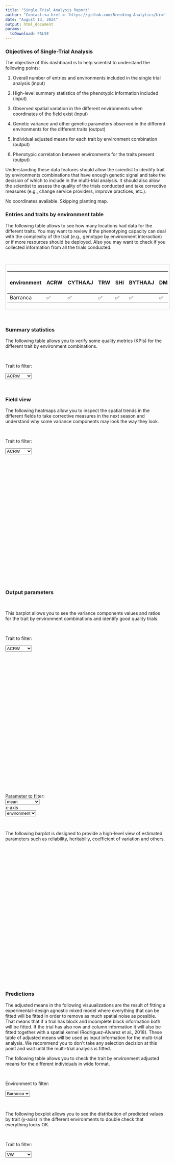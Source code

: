 ```yaml
---
title: "Single Trial Analysis Report"
author: "Contact:<a href = 'https://github.com/Breeding-Analytics/bioflow' target = '_blank'>Breeding Analytics Team, OneCGIAR</a> breedinganalytics@cgiar.org"
date: "August 13, 2024"  
output: html_document
params:
  toDownload: FALSE
---
```









### Objectives of Single-Trial Analysis

The objective of this dashboard is to help scientist to understand the following points:

1. Overall number of entries and environments included in the single trial analysis (input)

2. High-level summary statistics of the phenotypic information included (input)

3. Observed spatial variation in the different environments when coordinates of the field exist (input)

4. Genetic variance and other genetic parameters observed in the different environments for the different traits (output)

5. Individual adjusted means for each trait by environment combination (output)

6. Phenotypic correlation between environments for the traits present (output)

Understanding these data features should allow the scientist to identify trait by environments combinations that have enough genetic signal and take the decision of which to include in the multi-trial analysis. It should also allow the scientist to assess the quality of the trials conducted and take corrective measures (e.g., change service providers, improve practices, etc.).  




No coordinates available. Skipping planting map.

### Entries and traits by environment table

The following table allows to see how many locations had data for the different traits. You may want to review if the phenotyping capacity can deal with the complexity of the trait (e.g., genotype by environment interaction) or if more resources should be deployed. Also you may want to check if you collected information from all the trials conducted.

<p>&nbsp;</p>

<div style="border: 1px solid #ddd; padding: 5px; overflow-x: scroll; width:100%; "><table class="table table-hover table-condensed table-responsive" style="margin-left: auto; margin-right: auto;">
 <thead>
  <tr>
   <th style="text-align:left;position: sticky; top:0; background-color: #FFFFFF;"> environment </th>
   <th style="text-align:left;position: sticky; top:0; background-color: #FFFFFF;"> ACRW </th>
   <th style="text-align:left;position: sticky; top:0; background-color: #FFFFFF;"> CYTHAAJ </th>
   <th style="text-align:left;position: sticky; top:0; background-color: #FFFFFF;"> TRW </th>
   <th style="text-align:left;position: sticky; top:0; background-color: #FFFFFF;"> SHI </th>
   <th style="text-align:left;position: sticky; top:0; background-color: #FFFFFF;"> BYTHAAJ </th>
   <th style="text-align:left;position: sticky; top:0; background-color: #FFFFFF;"> DMRYAJ </th>
   <th style="text-align:left;position: sticky; top:0; background-color: #FFFFFF;"> malt </th>
   <th style="text-align:left;position: sticky; top:0; background-color: #FFFFFF;"> BIOM </th>
   <th style="text-align:left;position: sticky; top:0; background-color: #FFFFFF;"> VW </th>
   <th style="text-align:left;position: sticky; top:0; background-color: #FFFFFF;"> VPP </th>
   <th style="text-align:left;position: sticky; top:0; background-color: #FFFFFF;"> BYTHA </th>
   <th style="text-align:left;position: sticky; top:0; background-color: #FFFFFF;"> gluc </th>
   <th style="text-align:left;position: sticky; top:0; background-color: #FFFFFF;"> TRWD </th>
   <th style="text-align:left;position: sticky; top:0; background-color: #FFFFFF;"> YPSP </th>
   <th style="text-align:left;position: sticky; top:0; background-color: #FFFFFF;"> NOCR </th>
   <th style="text-align:left;position: sticky; top:0; background-color: #FFFFFF;"> CYTHA </th>
   <th style="text-align:left;position: sticky; top:0; background-color: #FFFFFF;"> DM </th>
   <th style="text-align:left;position: sticky; top:0; background-color: #FFFFFF;"> mg </th>
   <th style="text-align:left;position: sticky; top:0; background-color: #FFFFFF;"> NCRPSP </th>
   <th style="text-align:left;position: sticky; top:0; background-color: #FFFFFF;"> zn </th>
   <th style="text-align:left;position: sticky; top:0; background-color: #FFFFFF;"> FYTHAAJ </th>
   <th style="text-align:left;position: sticky; top:0; background-color: #FFFFFF;"> RYTHA </th>
   <th style="text-align:left;position: sticky; top:0; background-color: #FFFFFF;"> DMRY </th>
   <th style="text-align:left;position: sticky; top:0; background-color: #FFFFFF;"> FYTHA </th>
   <th style="text-align:left;position: sticky; top:0; background-color: #FFFFFF;"> RYTHAAJ </th>
   <th style="text-align:left;position: sticky; top:0; background-color: #FFFFFF;"> YPP </th>
   <th style="text-align:left;position: sticky; top:0; background-color: #FFFFFF;"> fe </th>
   <th style="text-align:left;position: sticky; top:0; background-color: #FFFFFF;"> NOPH </th>
   <th style="text-align:left;position: sticky; top:0; background-color: #FFFFFF;"> prot </th>
   <th style="text-align:left;position: sticky; top:0; background-color: #FFFFFF;"> VPSP </th>
   <th style="text-align:left;position: sticky; top:0; background-color: #FFFFFF;"> NCRPP </th>
   <th style="text-align:left;position: sticky; top:0; background-color: #FFFFFF;"> CRW </th>
   <th style="text-align:left;position: sticky; top:0; background-color: #FFFFFF;"> STAR </th>
   <th style="text-align:left;position: sticky; top:0; background-color: #FFFFFF;"> NCRW </th>
   <th style="text-align:left;position: sticky; top:0; background-color: #FFFFFF;"> NOPS </th>
   <th style="text-align:left;position: sticky; top:0; background-color: #FFFFFF;"> RF </th>
   <th style="text-align:left;position: sticky; top:0; background-color: #FFFFFF;"> ca </th>
   <th style="text-align:left;position: sticky; top:0; background-color: #FFFFFF;"> sucr </th>
   <th style="text-align:left;position: sticky; top:0; background-color: #FFFFFF;"> HI </th>
   <th style="text-align:left;position: sticky; top:0; background-color: #FFFFFF;"> fruc </th>
   <th style="text-align:left;position: sticky; top:0; background-color: #FFFFFF;"> bc </th>
   <th style="text-align:left;position: sticky; top:0; background-color: #FFFFFF;"> tc </th>
   <th style="text-align:right;position: sticky; top:0; background-color: #FFFFFF;"> Number of entries </th>
  </tr>
 </thead>
<tbody>
  <tr>
   <td style="text-align:left;"> Barranca </td>
   <td style="text-align:left;"> ✅ </td>
   <td style="text-align:left;"> ✅ </td>
   <td style="text-align:left;"> ✅ </td>
   <td style="text-align:left;"> ✅ </td>
   <td style="text-align:left;"> ✅ </td>
   <td style="text-align:left;"> ✅ </td>
   <td style="text-align:left;"> ✅ </td>
   <td style="text-align:left;"> ✅ </td>
   <td style="text-align:left;"> ✅ </td>
   <td style="text-align:left;"> ✅ </td>
   <td style="text-align:left;"> ✅ </td>
   <td style="text-align:left;"> ✅ </td>
   <td style="text-align:left;"> ✅ </td>
   <td style="text-align:left;"> ✅ </td>
   <td style="text-align:left;"> ✅ </td>
   <td style="text-align:left;"> ✅ </td>
   <td style="text-align:left;"> ✅ </td>
   <td style="text-align:left;"> ✅ </td>
   <td style="text-align:left;"> ✅ </td>
   <td style="text-align:left;"> ✅ </td>
   <td style="text-align:left;"> ✅ </td>
   <td style="text-align:left;"> ✅ </td>
   <td style="text-align:left;"> ✅ </td>
   <td style="text-align:left;"> ✅ </td>
   <td style="text-align:left;"> ✅ </td>
   <td style="text-align:left;"> ✅ </td>
   <td style="text-align:left;"> ✅ </td>
   <td style="text-align:left;"> ✅ </td>
   <td style="text-align:left;"> ✅ </td>
   <td style="text-align:left;"> ✅ </td>
   <td style="text-align:left;"> ✅ </td>
   <td style="text-align:left;"> ✅ </td>
   <td style="text-align:left;"> ✅ </td>
   <td style="text-align:left;"> ✅ </td>
   <td style="text-align:left;"> ✅ </td>
   <td style="text-align:left;"> ✅ </td>
   <td style="text-align:left;"> ✅ </td>
   <td style="text-align:left;"> ✅ </td>
   <td style="text-align:left;"> ✅ </td>
   <td style="text-align:left;"> ✅ </td>
   <td style="text-align:left;"> ✅ </td>
   <td style="text-align:left;"> ✅ </td>
   <td style="text-align:right;"> 30 </td>
  </tr>
</tbody>
</table></div>

<p>&nbsp;</p>

### Summary statistics

The following table allows you to verify some quality metrics (KPIs) for the different trait by environment combinations.

<p>&nbsp;</p>

<!--html_preserve--><div class="form-group shiny-input-container">
<label class="control-label" id="reportBuilder_1-traitSta-label" for="reportBuilder_1-traitSta">Trait to filter:</label>
<div>
<select id="reportBuilder_1-traitSta" class="shiny-input-select"><option value="ACRW" selected>ACRW</option>
<option value="BYTHAAJ">BYTHAAJ</option>
<option value="BIOM">BIOM</option>
<option value="BYTHA">BYTHA</option>
<option value="CYTHAAJ">CYTHAAJ</option>
<option value="CYTHA">CYTHA</option>
<option value="ca">ca</option>
<option value="fruc">fruc</option>
<option value="gluc">gluc</option>
<option value="fe">fe</option>
<option value="mg">mg</option>
<option value="malt">malt</option>
<option value="prot">prot</option>
<option value="bc">bc</option>
<option value="STAR">STAR</option>
<option value="sucr">sucr</option>
<option value="tc">tc</option>
<option value="zn">zn</option>
<option value="HI">HI</option>
<option value="NOCR">NOCR</option>
<option value="NCRPP">NCRPP</option>
<option value="NCRPSP">NCRPSP</option>
<option value="NOPH">NOPH</option>
<option value="NOPS">NOPS</option>
<option value="RF">RF</option>
<option value="DM">DM</option>
<option value="DMRYAJ">DMRYAJ</option>
<option value="DMRY">DMRY</option>
<option value="YPP">YPP</option>
<option value="YPSP">YPSP</option>
<option value="SHI">SHI</option>
<option value="FYTHAAJ">FYTHAAJ</option>
<option value="FYTHA">FYTHA</option>
<option value="TRWD">TRWD</option>
<option value="TRW">TRW</option>
<option value="RYTHAAJ">RYTHAAJ</option>
<option value="RYTHA">RYTHA</option>
<option value="VPP">VPP</option>
<option value="CRW">CRW</option>
<option value="VPSP">VPSP</option>
<option value="NCRW">NCRW</option>
<option value="VW">VW</option></select>
<script type="application/json" data-for="reportBuilder_1-traitSta" data-nonempty="">{"plugins":["selectize-plugin-a11y"]}</script>
</div>
</div><!--/html_preserve-->

<!--html_preserve--><div class="datatables html-widget html-widget-output shiny-report-size html-fill-item" id="reportBuilder_1-out36f4ec91d5a8c66b" style="width:100%;height:auto;"></div><!--/html_preserve-->

<p>&nbsp;</p>

### Field view

The following heatmaps allow you to inspect the spatial trends in the different fields to take corrective measures in the next season and understand why some variance components may look the way they look.


<p>&nbsp;</p>

<!--html_preserve--><div class="form-group shiny-input-container">
<label class="control-label" id="reportBuilder_1-traitStaFieldView-label" for="reportBuilder_1-traitStaFieldView">Trait to filter:</label>
<div>
<select id="reportBuilder_1-traitStaFieldView" class="shiny-input-select"><option value="ACRW" selected>ACRW</option>
<option value="CYTHAAJ">CYTHAAJ</option>
<option value="TRW">TRW</option>
<option value="SHI">SHI</option>
<option value="BYTHAAJ">BYTHAAJ</option>
<option value="DMRYAJ">DMRYAJ</option>
<option value="malt">malt</option>
<option value="BIOM">BIOM</option>
<option value="VW">VW</option>
<option value="VPP">VPP</option>
<option value="BYTHA">BYTHA</option>
<option value="gluc">gluc</option>
<option value="TRWD">TRWD</option>
<option value="YPSP">YPSP</option>
<option value="NOCR">NOCR</option>
<option value="CYTHA">CYTHA</option>
<option value="DM">DM</option>
<option value="mg">mg</option>
<option value="NCRPSP">NCRPSP</option>
<option value="zn">zn</option>
<option value="FYTHAAJ">FYTHAAJ</option>
<option value="RYTHA">RYTHA</option>
<option value="DMRY">DMRY</option>
<option value="FYTHA">FYTHA</option>
<option value="RYTHAAJ">RYTHAAJ</option>
<option value="YPP">YPP</option>
<option value="fe">fe</option>
<option value="NOPH">NOPH</option>
<option value="prot">prot</option>
<option value="VPSP">VPSP</option>
<option value="NCRPP">NCRPP</option>
<option value="CRW">CRW</option>
<option value="STAR">STAR</option>
<option value="NCRW">NCRW</option>
<option value="NOPS">NOPS</option>
<option value="RF">RF</option>
<option value="ca">ca</option>
<option value="sucr">sucr</option>
<option value="HI">HI</option>
<option value="fruc">fruc</option>
<option value="bc">bc</option>
<option value="tc">tc</option></select>
<script type="application/json" data-for="reportBuilder_1-traitStaFieldView" data-nonempty="">{"plugins":["selectize-plugin-a11y"]}</script>
</div>
</div><!--/html_preserve-->

<!--html_preserve--><div class="plotly html-widget html-widget-output shiny-report-size shiny-report-theme html-fill-item" id="reportBuilder_1-out80462a7db6181d19" style="width:100%;height:400px;"></div><!--/html_preserve-->

### Output parameters 

<p>&nbsp;</p>

This barplot allows you to see the variance components values and ratios for the trait by environment combinations and identify good quality trials.

<p>&nbsp;</p>

<!--html_preserve--><div class="form-group shiny-input-container">
<label class="control-label" id="reportBuilder_1-traitSta0-label" for="reportBuilder_1-traitSta0">Trait to filter:</label>
<div>
<select id="reportBuilder_1-traitSta0" class="shiny-input-select"><option value="ACRW" selected>ACRW</option>
<option value="BYTHAAJ">BYTHAAJ</option>
<option value="BIOM">BIOM</option>
<option value="BYTHA">BYTHA</option>
<option value="CYTHAAJ">CYTHAAJ</option>
<option value="CYTHA">CYTHA</option>
<option value="ca">ca</option>
<option value="fruc">fruc</option>
<option value="gluc">gluc</option>
<option value="fe">fe</option>
<option value="mg">mg</option>
<option value="malt">malt</option>
<option value="prot">prot</option>
<option value="bc">bc</option>
<option value="STAR">STAR</option>
<option value="sucr">sucr</option>
<option value="tc">tc</option>
<option value="zn">zn</option>
<option value="HI">HI</option>
<option value="NOCR">NOCR</option>
<option value="NCRPP">NCRPP</option>
<option value="NCRPSP">NCRPSP</option>
<option value="NOPH">NOPH</option>
<option value="NOPS">NOPS</option>
<option value="RF">RF</option>
<option value="DM">DM</option>
<option value="DMRYAJ">DMRYAJ</option>
<option value="DMRY">DMRY</option>
<option value="YPP">YPP</option>
<option value="YPSP">YPSP</option>
<option value="SHI">SHI</option>
<option value="FYTHAAJ">FYTHAAJ</option>
<option value="FYTHA">FYTHA</option>
<option value="TRWD">TRWD</option>
<option value="TRW">TRW</option>
<option value="RYTHAAJ">RYTHAAJ</option>
<option value="RYTHA">RYTHA</option>
<option value="VPP">VPP</option>
<option value="CRW">CRW</option>
<option value="VPSP">VPSP</option>
<option value="NCRW">NCRW</option>
<option value="VW">VW</option></select>
<script type="application/json" data-for="reportBuilder_1-traitSta0" data-nonempty="">{"plugins":["selectize-plugin-a11y"]}</script>
</div>
</div><!--/html_preserve-->

<!--html_preserve--><div class="plotly html-widget html-widget-output shiny-report-size shiny-report-theme html-fill-item" id="reportBuilder_1-outbfe4cb015d1ddacb" style="width:100%;height:400px;"></div><!--/html_preserve-->

<p>&nbsp;</p>

<!--html_preserve--><div class="shiny-input-panel">
<div class="shiny-flow-layout">
<div>
<div class="form-group shiny-input-container">
<label class="control-label" id="reportBuilder_1-parameterMetrics-label" for="reportBuilder_1-parameterMetrics">Parameter to filter:</label>
<div>
<select id="reportBuilder_1-parameterMetrics" class="shiny-input-select"><option value="plotH2" selected>plotH2</option>
<option value="CV" selected>CV</option>
<option value="r2" selected>r2</option>
<option value="V_designation" selected>V_designation</option>
<option value="V_rowF" selected>V_rowF</option>
<option value="V_colF" selected>V_colF</option>
<option value="V_repF" selected>V_repF</option>
<option value="V_s(row, col)" selected>V_s(row, col)</option>
<option value="V_residual" selected>V_residual</option>
<option value="mean" selected>mean</option></select>
<script type="application/json" data-for="reportBuilder_1-parameterMetrics" data-nonempty="">{"plugins":["selectize-plugin-a11y"]}</script>
</div>
</div>
</div>
<div>
<div class="form-group shiny-input-container">
<label class="control-label" id="reportBuilder_1-parameterMetricsBy-label" for="reportBuilder_1-parameterMetricsBy">x-axis</label>
<div>
<select id="reportBuilder_1-parameterMetricsBy" class="shiny-input-select"><option value="environment" selected>environment</option>
<option value="trait">trait</option></select>
<script type="application/json" data-for="reportBuilder_1-parameterMetricsBy" data-nonempty="">{"plugins":["selectize-plugin-a11y"]}</script>
</div>
</div>
</div>
</div>
</div><!--/html_preserve-->
<p>&nbsp;</p>

The following barplot is designed to provide a high-level view of estimated parameters such as reliability, heritabiliy, coefficient of variation and others.

<p>&nbsp;</p>

<!--html_preserve--><div class="plotly html-widget html-widget-output shiny-report-size shiny-report-theme html-fill-item" id="reportBuilder_1-out96368973c6b0ffa2" style="width:100%;height:400px;"></div><!--/html_preserve-->

### Predictions

The adjusted means in the following visuualizations are the result of fitting a experimental-design agnostic mixed model where everything that can be fitted will be fitted in order to remove as much spatial noise as possible. That means that if a trial has block and incomplete block information both will be fitted. If the trial has also row and column information it will also be fitted together with a spatial kernel (Rodriguez-Alvarez et al., 2018). These table of adjusted means will be used as input information for the multi-trial analysis. We recommend you to don't take any selection decision at this point and wait until the multi-trial analysis is fitted.

The following table allows you to check the trait by environment adjusted means for the different individuals in wide format.

<p>&nbsp;</p>

<!--html_preserve--><div class="form-group shiny-input-container">
<label class="control-label" id="reportBuilder_1-envSta-label" for="reportBuilder_1-envSta">Environment to filter:</label>
<div>
<select id="reportBuilder_1-envSta" class="shiny-input-select"><option value="Barranca" selected>Barranca</option></select>
<script type="application/json" data-for="reportBuilder_1-envSta" data-nonempty="">{"plugins":["selectize-plugin-a11y"]}</script>
</div>
</div><!--/html_preserve-->

<!--html_preserve--><div class="datatables html-widget html-widget-output shiny-report-size html-fill-item" id="reportBuilder_1-outbda387f14a753ecb" style="width:100%;height:auto;"></div><!--/html_preserve-->

<p>&nbsp;</p>

The following boxplot allows you to see the distribution of predicted values by trait (y-axis) in the different environments to double check that everything looks OK.

<p>&nbsp;</p>

<!--html_preserve--><div class="form-group shiny-input-container">
<label class="control-label" id="reportBuilder_1-traitStaBox-label" for="reportBuilder_1-traitStaBox">Trait to filter:</label>
<div>
<select id="reportBuilder_1-traitStaBox" class="shiny-input-select"><option value="ACRW" selected>ACRW</option>
<option value="BYTHAAJ" selected>BYTHAAJ</option>
<option value="BIOM" selected>BIOM</option>
<option value="BYTHA" selected>BYTHA</option>
<option value="CYTHAAJ" selected>CYTHAAJ</option>
<option value="CYTHA" selected>CYTHA</option>
<option value="ca" selected>ca</option>
<option value="fruc" selected>fruc</option>
<option value="gluc" selected>gluc</option>
<option value="fe" selected>fe</option>
<option value="mg" selected>mg</option>
<option value="malt" selected>malt</option>
<option value="prot" selected>prot</option>
<option value="bc" selected>bc</option>
<option value="STAR" selected>STAR</option>
<option value="sucr" selected>sucr</option>
<option value="tc" selected>tc</option>
<option value="zn" selected>zn</option>
<option value="HI" selected>HI</option>
<option value="NOCR" selected>NOCR</option>
<option value="NCRPP" selected>NCRPP</option>
<option value="NCRPSP" selected>NCRPSP</option>
<option value="NOPH" selected>NOPH</option>
<option value="NOPS" selected>NOPS</option>
<option value="RF" selected>RF</option>
<option value="DM" selected>DM</option>
<option value="DMRYAJ" selected>DMRYAJ</option>
<option value="DMRY" selected>DMRY</option>
<option value="YPP" selected>YPP</option>
<option value="YPSP" selected>YPSP</option>
<option value="SHI" selected>SHI</option>
<option value="FYTHAAJ" selected>FYTHAAJ</option>
<option value="FYTHA" selected>FYTHA</option>
<option value="TRWD" selected>TRWD</option>
<option value="TRW" selected>TRW</option>
<option value="RYTHAAJ" selected>RYTHAAJ</option>
<option value="RYTHA" selected>RYTHA</option>
<option value="VPP" selected>VPP</option>
<option value="CRW" selected>CRW</option>
<option value="VPSP" selected>VPSP</option>
<option value="NCRW" selected>NCRW</option>
<option value="VW" selected>VW</option></select>
<script type="application/json" data-for="reportBuilder_1-traitStaBox" data-nonempty="">{"plugins":["selectize-plugin-a11y"]}</script>
</div>
</div><!--/html_preserve-->

<!--html_preserve--><div class="plotly html-widget html-widget-output shiny-report-size shiny-report-theme html-fill-item" id="reportBuilder_1-out44d9f5ebc1a3a2ae" style="width:100%;height:400px;"></div><!--/html_preserve-->

<p>&nbsp;</p>

### Per-environment merit estimates of top entries

In the following plot you can observe the comparison between the top 30 entries from each entry type category for the different traits. If a category has less than a 30 entries all individuals are displayed. This should allow you to identify the top entries in each environment. We would NOT recommend you to use this for selection of parents or products. Wait until you have the results of the multi-trial analysis and selection indices.

<!--html_preserve--><div class="form-group shiny-input-container">
<label class="control-label" id="reportBuilder_1-traitStaComp-label" for="reportBuilder_1-traitStaComp">Trait to filter:</label>
<div>
<select id="reportBuilder_1-traitStaComp" class="shiny-input-select"><option value="ACRW" selected>ACRW</option>
<option value="BYTHAAJ" selected>BYTHAAJ</option>
<option value="BIOM" selected>BIOM</option>
<option value="BYTHA" selected>BYTHA</option>
<option value="CYTHAAJ" selected>CYTHAAJ</option>
<option value="CYTHA" selected>CYTHA</option>
<option value="ca" selected>ca</option>
<option value="fruc" selected>fruc</option>
<option value="gluc" selected>gluc</option>
<option value="fe" selected>fe</option>
<option value="mg" selected>mg</option>
<option value="malt" selected>malt</option>
<option value="prot" selected>prot</option>
<option value="bc" selected>bc</option>
<option value="STAR" selected>STAR</option>
<option value="sucr" selected>sucr</option>
<option value="tc" selected>tc</option>
<option value="zn" selected>zn</option>
<option value="HI" selected>HI</option>
<option value="NOCR" selected>NOCR</option>
<option value="NCRPP" selected>NCRPP</option>
<option value="NCRPSP" selected>NCRPSP</option>
<option value="NOPH" selected>NOPH</option>
<option value="NOPS" selected>NOPS</option>
<option value="RF" selected>RF</option>
<option value="DM" selected>DM</option>
<option value="DMRYAJ" selected>DMRYAJ</option>
<option value="DMRY" selected>DMRY</option>
<option value="YPP" selected>YPP</option>
<option value="YPSP" selected>YPSP</option>
<option value="SHI" selected>SHI</option>
<option value="FYTHAAJ" selected>FYTHAAJ</option>
<option value="FYTHA" selected>FYTHA</option>
<option value="TRWD" selected>TRWD</option>
<option value="TRW" selected>TRW</option>
<option value="RYTHAAJ" selected>RYTHAAJ</option>
<option value="RYTHA" selected>RYTHA</option>
<option value="VPP" selected>VPP</option>
<option value="CRW" selected>CRW</option>
<option value="VPSP" selected>VPSP</option>
<option value="NCRW" selected>NCRW</option>
<option value="VW" selected>VW</option></select>
<script type="application/json" data-for="reportBuilder_1-traitStaComp" data-nonempty="">{"plugins":["selectize-plugin-a11y"]}</script>
</div>
</div><!--/html_preserve-->

<!--html_preserve--><div class="plotly html-widget html-widget-output shiny-report-size shiny-report-theme html-fill-item" id="reportBuilder_1-out49bbba508088d04b" style="width:100%;height:400px;"></div><!--/html_preserve-->


### Correlation between environments

The following plot aims to show the correlation between BLUEs or BLUPs (depending on the parameter settings) among the different environments for the traits available in order to identify if there is one or more environments that do not align with the target population of environments (i.e., negatively correlated with the main cluster across most environments). You may want to exclude such environments from the multi-trial analysis (MTA) to ensure that selected entries in the MTA achieve genetic gain in the main cluster of environments.

<p>&nbsp;</p>

<!--html_preserve--><div class="form-group shiny-input-container">
<label class="control-label" id="reportBuilder_1-traitStaCor-label" for="reportBuilder_1-traitStaCor">Trait to filter:</label>
<div>
<select id="reportBuilder_1-traitStaCor" class="shiny-input-select"><option value="ACRW" selected>ACRW</option>
<option value="BYTHAAJ" selected>BYTHAAJ</option>
<option value="BIOM" selected>BIOM</option>
<option value="BYTHA" selected>BYTHA</option>
<option value="CYTHAAJ" selected>CYTHAAJ</option>
<option value="CYTHA" selected>CYTHA</option>
<option value="ca" selected>ca</option>
<option value="fruc" selected>fruc</option>
<option value="gluc" selected>gluc</option>
<option value="fe" selected>fe</option>
<option value="mg" selected>mg</option>
<option value="malt" selected>malt</option>
<option value="prot" selected>prot</option>
<option value="bc" selected>bc</option>
<option value="STAR" selected>STAR</option>
<option value="sucr" selected>sucr</option>
<option value="tc" selected>tc</option>
<option value="zn" selected>zn</option>
<option value="HI" selected>HI</option>
<option value="NOCR" selected>NOCR</option>
<option value="NCRPP" selected>NCRPP</option>
<option value="NCRPSP" selected>NCRPSP</option>
<option value="NOPH" selected>NOPH</option>
<option value="NOPS" selected>NOPS</option>
<option value="RF" selected>RF</option>
<option value="DM" selected>DM</option>
<option value="DMRYAJ" selected>DMRYAJ</option>
<option value="DMRY" selected>DMRY</option>
<option value="YPP" selected>YPP</option>
<option value="YPSP" selected>YPSP</option>
<option value="SHI" selected>SHI</option>
<option value="FYTHAAJ" selected>FYTHAAJ</option>
<option value="FYTHA" selected>FYTHA</option>
<option value="TRWD" selected>TRWD</option>
<option value="TRW" selected>TRW</option>
<option value="RYTHAAJ" selected>RYTHAAJ</option>
<option value="RYTHA" selected>RYTHA</option>
<option value="VPP" selected>VPP</option>
<option value="CRW" selected>CRW</option>
<option value="VPSP" selected>VPSP</option>
<option value="NCRW" selected>NCRW</option>
<option value="VW" selected>VW</option></select>
<script type="application/json" data-for="reportBuilder_1-traitStaCor" data-nonempty="">{"plugins":["selectize-plugin-a11y"]}</script>
</div>
</div><!--/html_preserve-->

<!--html_preserve--><div class="plotly html-widget html-widget-output shiny-report-size shiny-report-theme html-fill-item" id="reportBuilder_1-out38838cc04515606c" style="width:100%;height:400px;"></div><!--/html_preserve-->


### References of methods used

Velazco, J. G., Rodriguez-Alvarez, M. X., Boer, M. P., Jordan, D. R., Eilers, P. H., Malosetti, M., & Van Eeuwijk, F. A. (2017). Modelling spatial trends in sorghum breeding field trials using a two-dimensional P-spline mixed model. Theoretical and Applied Genetics, 130, 1375-1392.

Rodriguez-Alvarez, M. X., Boer, M. P., van Eeuwijk, F. A., & Eilers, P. H. (2018). Correcting for spatial heterogeneity in plant breeding experiments with P-splines. Spatial Statistics, 23, 52-71.

R Core Team (2021). R: A language and environment for statistical computing. R Foundation for Statistical Computing, Vienna, Austria. URL https://www.R-project.org/.

Boer M, van Rossum B (2022). LMMsolver: Linear Mixed Model Solver. R package version 1.0.4.9000.

<p>&nbsp;</p>

